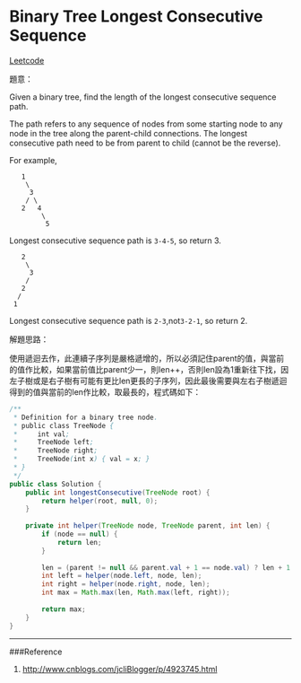 # Binary Tree Longest Consecutive Sequence

[Leetcode](https://leetcode.com/problems/binary-tree-longest-consecutive-sequence/)

題意：

Given a binary tree, find the length of the longest consecutive sequence path.

The path refers to any sequence of nodes from some starting node to any node in the tree along the parent-child connections. The longest consecutive path need to be from parent to child (cannot be the reverse).

For example,
```
   1
    \
     3
    / \
   2   4
        \
         5
```
Longest consecutive sequence path is ```3-4-5```, so return 3.
```
   2
    \
     3
    / 
   2    
  / 
 1
 ```
Longest consecutive sequence path is ```2-3```,not```3-2-1```, so return 2.


解題思路：

使用遞迴去作，此連續子序列是嚴格遞增的，所以必須記住parent的值，與當前的值作比較，如果當前值比parent少一，則len++，否則len設為1重新往下找，因左子樹或是右子樹有可能有更比len更長的子序列，因此最後需要與左右子樹遞迴得到的值與當前的len作比較，取最長的，程式碼如下：

```java
/**
 * Definition for a binary tree node.
 * public class TreeNode {
 *     int val;
 *     TreeNode left;
 *     TreeNode right;
 *     TreeNode(int x) { val = x; }
 * }
 */
public class Solution {
    public int longestConsecutive(TreeNode root) {
        return helper(root, null, 0);
    }
    
    private int helper(TreeNode node, TreeNode parent, int len) {
        if (node == null) {
            return len;
        }
        
        len = (parent != null && parent.val + 1 == node.val) ? len + 1 : 1;
        int left = helper(node.left, node, len);
        int right = helper(node.right, node, len);
        int max = Math.max(len, Math.max(left, right));
        
        return max;
    }
}
```

---
###Reference
1. http://www.cnblogs.com/jcliBlogger/p/4923745.html
